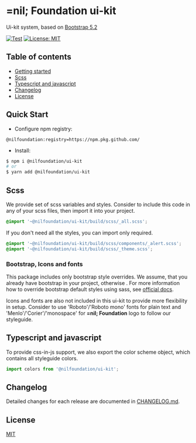 # =nil; Foundation ui-kit
Ui-kit system, based on [Bootstrap 5.2](https://getbootstrap.com/docs/5.2/getting-started/introduction/)

[![Test](https://github.com/NilFoundation/react-components/actions/workflows/test.yaml/badge.svg)](https://github.com/NilFoundation/react-components/actions/workflows/test.yaml)
[![License: MIT](https://img.shields.io/badge/License-MIT-green.svg)](https://opensource.org/licenses/MIT)

## Table of contents
  - [Getting started](#quick-start)
  - [Scss](#scss)
  - [Typescript and javascript](#typescript-and-javascript)
  - [Changelog](#changelog)
  - [License](#license)

## Quick Start

- Configure npm registry:

```
@nilfoundation:registry=https://npm.pkg.github.com/
```

- Install:

```bash
$ npm i @nilfoundation/ui-kit
# or
$ yarn add @nilfoundation/ui-kit
```

## Scss

We provide set of scss variables and styles. Consider to include this code in any of your scss files, then import it into your project.

```scss
@import '~@nilfoundation/ui-kit/build/scss/_all.scss';
```

If you don't need all the styles, you can import only required.
```scss
@import '~@nilfoundation/ui-kit/build/scss/components/_alert.scss';
@import '~@nilfoundation/ui-kit/build/scss/_theme.scss';
```

### Bootstrap, Icons and fonts
This package includes only bootstrap style overrides. We assume, that you already have bootstrap in your project, otherwise . For more information how to override bootstrap default styles using sass, see [official docs](https://getbootstrap.com/docs/5.3/customize/sass/).

Icons and fonts are also not included in this ui-kit to provide more flexibility in setup. Consider to use 'Roboto'/'Roboto mono' fonts for plain text and 'Menlo'/'Corier'/'monospace' for **=nil; Foundation** logo to follow our styleguide.

## Typescript and javascript
To provide css-in-js support, we also export the color scheme object, which contains all styleguide colors.
```ts
import colors from '@nilfoundation/ui-kit';
```

## Changelog

Detailed changes for each release are documented in [CHANGELOG.md](./CHANGELOG.md).

## License

[MIT](http://opensource.org/licenses/MIT)
